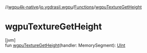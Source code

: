 //[wgpu4k-native](../../../index.md)/[io.ygdrasil.wgpu](../index.md)/[Functions](index.md)/[wgpuTextureGetHeight](wgpu-texture-get-height.md)

# wgpuTextureGetHeight

[jvm]\
fun [wgpuTextureGetHeight](wgpu-texture-get-height.md)(handler: MemorySegment): [UInt](https://kotlinlang.org/api/core/kotlin-stdlib/kotlin/-u-int/index.html)
